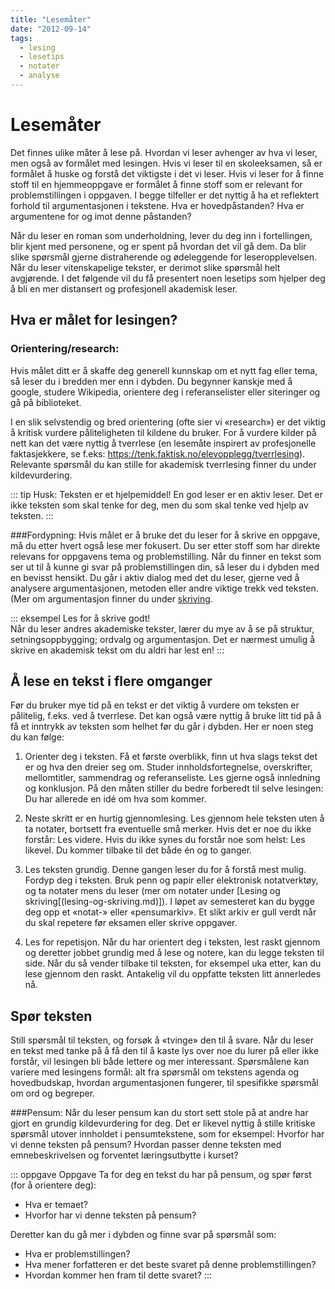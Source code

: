 ```yaml
---
title: "Lesemåter"
date: "2012-09-14"
tags: 
  - lesing
  - lesetips
  - notater 
  - analyse
---
```


# Lesemåter

Det finnes ulike måter å lese på. Hvordan vi leser avhenger av hva vi leser, men også av formålet med lesingen. Hvis vi leser til en skoleeksamen, så er formålet å huske og forstå det viktigste i det vi leser. Hvis vi leser for å finne stoff til en hjemmeoppgave er formålet å finne stoff som er relevant for problemstillingen i oppgaven. I begge tilfeller er det nyttig å ha et reflektert forhold til argumentasjonen i tekstene. Hva er hovedpåstanden? Hva er argumentene for og imot denne påstanden?

Når du leser en roman som underholdning, lever du deg inn i fortellingen, blir kjent med personene, og er spent på hvordan det vil gå dem. Da blir slike spørsmål gjerne distraherende og ødeleggende for leseropplevelsen. Når du leser vitenskapelige tekster, er derimot slike spørsmål helt avgjørende. I det følgende vil du få presentert noen lesetips som hjelper deg å bli en mer distansert og profesjonell akademisk leser.  

## Hva er målet for lesingen?

### Orientering/research: 
Hvis målet ditt er å skaffe deg generell kunnskap om et nytt fag eller tema, så leser du i bredden mer enn i dybden. Du begynner kanskje med å google, studere Wikipedia, orientere deg i referanselister eller siteringer og gå på biblioteket.

I en slik selvstendig og bred orientering (ofte sier vi «research») er det viktig å kritisk vurdere påliteligheten til kildene du bruker. For å vurdere kilder på nett kan det være nyttig å tverrlese (en lesemåte inspirert av profesjonelle faktasjekkere, se f.eks: https://tenk.faktisk.no/elevopplegg/tverrlesing). Relevante spørsmål du kan stille for akademisk tverrlesing finner du under kildevurdering.

::: tip Husk: Teksten er et hjelpemiddel!
En god leser er en aktiv leser. Det er ikke teksten som skal tenke for deg, men du som skal tenke ved hjelp av teksten.
::: 

###Fordypning: 
Hvis målet er å bruke det du leser for å skrive en oppgave, må du etter hvert også lese mer fokusert. Du ser etter stoff som har direkte relevans for oppgavens tema og problemstilling. Når du finner en tekst som ser ut til å kunne gi svar på problemstillingen din, så leser du i dybden med en bevisst hensikt. Du går i aktiv dialog med det du leser, gjerne ved å analysere argumentasjonen, metoden eller andre viktige trekk ved teksten. (Mer om argumentasjon finner du under [skriving](/skriving/argumentere-redegjore-drofte.md/).

::: eksempel Les for å skrive godt!  
Når du leser andres akademiske tekster, lærer du mye av å se på struktur, setningsoppbygging; ordvalg og argumentasjon. Det er nærmest umulig å skrive en akademisk tekst om du aldri har lest en!
::: 

## Å lese en tekst i flere omganger

Før du bruker mye tid på en tekst er det viktig å vurdere om teksten er pålitelig, f.eks. ved å tverrlese. Det kan også være nyttig å bruke litt tid på å få et inntrykk av teksten som helhet før du går i dybden. Her er noen steg du kan følge:

1.	Orienter deg i teksten. Få et første overblikk, finn ut hva slags tekst det er og hva den dreier seg om. Studer innholdsfortegnelse, overskrifter, mellomtitler, sammendrag og referanseliste. Les gjerne også innledning og konklusjon. På den måten stiller du bedre forberedt til selve lesingen: Du har allerede en idé om hva som kommer.

2.	Neste skritt er en hurtig gjennomlesing. Les gjennom hele teksten uten å ta notater, bortsett fra eventuelle små merker. Hvis det er noe du ikke forstår: Les videre. Hvis du ikke synes du forstår noe som helst: Les likevel. Du kommer tilbake til det både én og to ganger.

3.	Les teksten grundig. Denne gangen leser du for å forstå mest mulig. Fordyp deg i teksten. Bruk penn og papir eller elektronisk notatverktøy, og ta notater mens du leser (mer om notater under [Lesing og skriving[(lesing-og-skriving.md)]). I løpet av semesteret kan du bygge deg opp et «notat-» eller «pensumarkiv». Et slikt arkiv er gull verdt når du skal repetere før eksamen eller skrive oppgaver.

4.	Les for repetisjon. Når du har orientert deg i teksten, lest raskt gjennom og deretter jobbet grundig med å lese og notere, kan du legge teksten til side. Når du så vender tilbake til teksten, for eksempel uka etter, kan du lese gjennom den raskt. Antakelig vil du oppfatte teksten litt annerledes nå.

## Spør teksten

Still spørsmål til teksten, og forsøk å «tvinge» den til å svare. Når du leser en tekst med tanke på å få den til å kaste lys over noe du lurer på eller ikke forstår, vil lesingen bli både lettere og mer interessant. Spørsmålene kan variere med lesingens formål: alt fra spørsmål om tekstens agenda og hovedbudskap, hvordan argumentasjonen fungerer, til spesifikke spørsmål om ord og begreper. 

###Pensum: 
Når du leser pensum kan du stort sett stole på at andre har gjort en grundig kildevurdering for deg. Det er likevel nyttig å stille kritiske spørsmål utover innholdet i pensumtekstene, som for eksempel: Hvorfor har vi denne teksten på pensum? Hvordan passer denne teksten med emnebeskrivelsen og forventet læringsutbytte i kurset? 


::: oppgave Oppgave
Ta for deg en tekst du har på pensum, og spør først (for å orientere deg): 
- Hva er temaet? 
- Hvorfor har vi denne teksten på pensum? 

Deretter kan du gå mer i dybden og finne svar på spørsmål som: 
- Hva er problemstillingen? 
- Hva mener forfatteren er det beste svaret på denne problemstillingen? 
- Hvordan kommer hen fram til dette svaret?
:::

